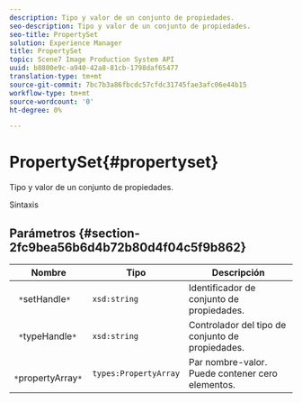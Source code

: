 ```yaml
---
description: Tipo y valor de un conjunto de propiedades.
seo-description: Tipo y valor de un conjunto de propiedades.
seo-title: PropertySet
solution: Experience Manager
title: PropertySet
topic: Scene7 Image Production System API
uuid: b8800e9c-a940-42a8-81cb-1798daf65477
translation-type: tm+mt
source-git-commit: 7bc7b3a86fbcdc57cfdc31745fae3afc06e44b15
workflow-type: tm+mt
source-wordcount: '0'
ht-degree: 0%

---
```



# PropertySet{#propertyset}

Tipo y valor de un conjunto de propiedades.

Sintaxis

## Parámetros {#section-2fc9bea56b6d4b72b80d4f04c5f9b862}

| Nombre | Tipo | Descripción |
|---|---|---|
| ` *`setHandle`*` | `xsd:string` | Identificador de conjunto de propiedades. |
| ` *`typeHandle`*` | `xsd:string` | Controlador del tipo de conjunto de propiedades. |
| ` *`propertyArray`*` | `types:PropertyArray` | Par nombre-valor. Puede contener cero elementos. |

